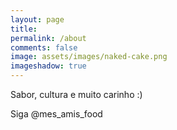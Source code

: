 ```yaml
---
layout: page
title:
permalink: /about
comments: false
image: assets/images/naked-cake.png
imageshadow: true
---
```


Sabor, cultura e muito carinho :)

Siga @mes_amis_food

